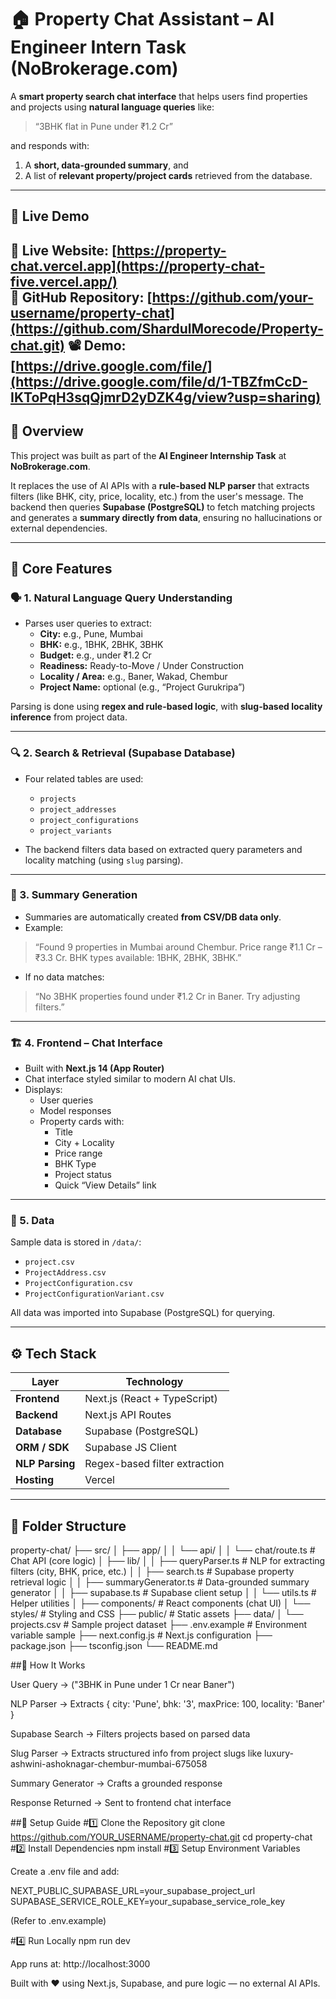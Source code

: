 # 🏠 Property Chat Assistant – AI Engineer Intern Task (NoBrokerage.com)

A **smart property search chat interface** that helps users find properties and projects using **natural language queries** like:

> “3BHK flat in Pune under ₹1.2 Cr”

and responds with:
1. A **short, data-grounded summary**, and  
2. A list of **relevant property/project cards** retrieved from the database.

---

## 🚀 Live Demo

🔗 Live Website: [https://property-chat.vercel.app](https://property-chat-five.vercel.app/)  
📂 GitHub Repository: [https://github.com/your-username/property-chat](https://github.com/ShardulMorecode/Property-chat.git)
📽️ Demo: [https://drive.google.com/file/](https://drive.google.com/file/d/1-TBZfmCcD-IKToPqH3sqQjmrD2yDZK4g/view?usp=sharing)
---

## 🧠 Overview

This project was built as part of the **AI Engineer Internship Task** at **NoBrokerage.com**.

It replaces the use of AI APIs with a **rule-based NLP parser** that extracts filters (like BHK, city, price, locality, etc.) from the user's message. The backend then queries **Supabase (PostgreSQL)** to fetch matching projects and generates a **summary directly from data**, ensuring no hallucinations or external dependencies.

---

## 🧩 Core Features

### 🗣️ 1. Natural Language Query Understanding
- Parses user queries to extract:
  - **City:** e.g., Pune, Mumbai  
  - **BHK:** e.g., 1BHK, 2BHK, 3BHK  
  - **Budget:** e.g., under ₹1.2 Cr  
  - **Readiness:** Ready-to-Move / Under Construction  
  - **Locality / Area:** e.g., Baner, Wakad, Chembur  
  - **Project Name:** optional (e.g., “Project Gurukripa”)

Parsing is done using **regex and rule-based logic**, with **slug-based locality inference** from project data.

---

### 🔍 2. Search & Retrieval (Supabase Database)
- Four related tables are used:
  - `projects`
  - `project_addresses`
  - `project_configurations`
  - `project_variants`

- The backend filters data based on extracted query parameters and locality matching (using `slug` parsing).

---

### 🧾 3. Summary Generation
- Summaries are automatically created **from CSV/DB data only**.  
- Example:

> “Found 9 properties in Mumbai around Chembur. Price range ₹1.1 Cr – ₹3.3 Cr. BHK types available: 1BHK, 2BHK, 3BHK.”

- If no data matches:

> “No 3BHK properties found under ₹1.2 Cr in Baner. Try adjusting filters.”

---

### 🏗️ 4. Frontend – Chat Interface
- Built with **Next.js 14 (App Router)**  
- Chat interface styled similar to modern AI chat UIs.  
- Displays:
  - User queries
  - Model responses
  - Property cards with:
    - Title  
    - City + Locality  
    - Price range  
    - BHK Type  
    - Project status  
    - Quick “View Details” link

---

### 💾 5. Data
Sample data is stored in `/data/`:

- `project.csv`  
- `ProjectAddress.csv`  
- `ProjectConfiguration.csv`  
- `ProjectConfigurationVariant.csv`

All data was imported into Supabase (PostgreSQL) for querying.

---

## ⚙️ Tech Stack

| Layer | Technology |
| ------ | ----------- |
| **Frontend** | Next.js (React + TypeScript) |
| **Backend** | Next.js API Routes |
| **Database** | Supabase (PostgreSQL) |
| **ORM / SDK** | Supabase JS Client |
| **NLP Parsing** | Regex-based filter extraction |
| **Hosting** | Vercel |

---

## 🧱 Folder Structure
property-chat/
├── src/
│ ├── app/
│ │ └── api/
│ │ └── chat/route.ts # Chat API (core logic)
│ ├── lib/
│ │ ├── queryParser.ts # NLP for extracting filters (city, BHK, price, etc.)
│ │ ├── search.ts # Supabase property retrieval logic
│ │ ├── summaryGenerator.ts # Data-grounded summary generator
│ │ ├── supabase.ts # Supabase client setup
│ │ └── utils.ts # Helper utilities
│ ├── components/ # React components (chat UI)
│ └── styles/ # Styling and CSS
├── public/ # Static assets
├── data/
│ └── projects.csv # Sample project dataset
├── .env.example # Environment variable sample
├── next.config.js # Next.js configuration
├── package.json
├── tsconfig.json
└── README.md

##🧠 How It Works

User Query → ("3BHK in Pune under 1 Cr near Baner")

NLP Parser → Extracts { city: 'Pune', bhk: '3', maxPrice: 100, locality: 'Baner' }

Supabase Search → Filters projects based on parsed data

Slug Parser → Extracts structured info from project slugs like luxury-ashwini-ashoknagar-chembur-mumbai-675058

Summary Generator → Crafts a grounded response

Response Returned → Sent to frontend chat interface

##🧰 Setup Guide
#1️⃣ Clone the Repository
git clone https://github.com/YOUR_USERNAME/property-chat.git
cd property-chat
#2️⃣ Install Dependencies
npm install
#3️⃣ Setup Environment Variables

Create a .env file and add:

NEXT_PUBLIC_SUPABASE_URL=your_supabase_project_url
SUPABASE_SERVICE_ROLE_KEY=your_supabase_service_role_key

(Refer to .env.example)

#4️⃣ Run Locally
npm run dev

App runs at: http://localhost:3000

Built with ❤️ using Next.js, Supabase, and pure logic — no external AI APIs.
